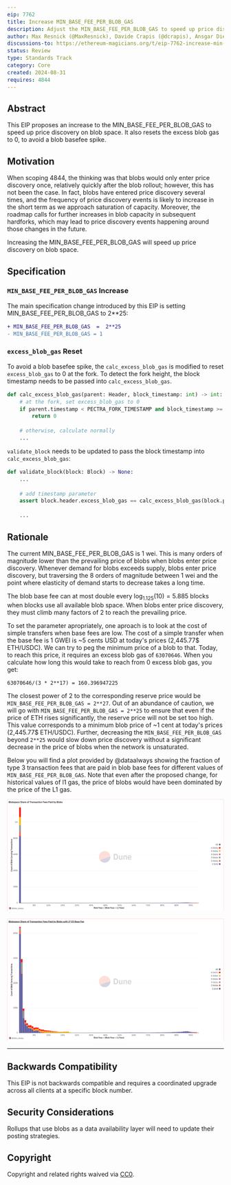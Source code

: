 ```yaml
---
eip: 7762
title: Increase MIN_BASE_FEE_PER_BLOB_GAS
description: Adjust the MIN_BASE_FEE_PER_BLOB_GAS to speed up price discovery on blob space
author: Max Resnick (@MaxResnick), Davide Crapis (@dcrapis), Ansgar Dietrichs (@adietrichs)
discussions-to: https://ethereum-magicians.org/t/eip-7762-increase-min-base-fee-per-blob-gas/20949
status: Review
type: Standards Track
category: Core
created: 2024-08-31
requires: 4844
---
```


## Abstract

This EIP proposes an increase to the MIN_BASE_FEE_PER_BLOB_GAS to speed up price discovery on blob space. It also resets the excess blob gas to 0, to avoid a blob basefee spike.

## Motivation

When scoping 4844, the thinking was that blobs would only enter price discovery once, relatively quickly after the blob rollout; however, this has not been the case. In fact, blobs have entered price discovery several times, and the frequency of price discovery events is likely to increase in the short term as we approach saturation of capacity. Moreover, the roadmap calls for further increases in blob capacity in subsequent hardforks, which may lead to price discovery events happening around those changes in the future. 

Increasing the MIN_BASE_FEE_PER_BLOB_GAS will speed up price discovery on blob space.

## Specification

### `MIN_BASE_FEE_PER_BLOB_GAS` Increase

The main specification change introduced by this EIP is setting MIN_BASE_FEE_PER_BLOB_GAS to 2**25:

```diff
+ MIN_BASE_FEE_PER_BLOB_GAS  =  2**25
- MIN_BASE_FEE_PER_BLOB_GAS = 1
```

### `excess_blob_gas` Reset

To avoid a blob basefee spike, the `calc_excess_blob_gas` is modified to reset `excess_blob_gas` to 0 at the fork. To detect the fork height, the block timestamp needs to be passed into `calc_excess_blob_gas`.

```python
def calc_excess_blob_gas(parent: Header, block_timestamp: int) -> int:
    # at the fork, set excess_blob_gas to 0
    if parent.timestamp < PECTRA_FORK_TIMESTAMP and block_timestamp >= PECTRA_FORK_TIMESTAMP:
        return 0
    
    # otherwise, calculate normally
    ...
```

`validate_block` needs to be updated to pass the block timestamp into `calc_excess_blob_gas`:

```python
def validate_block(block: Block) -> None:
    ...

    # add timestamp parameter
    assert block.header.excess_blob_gas == calc_excess_blob_gas(block.parent.header, block.header.timestamp)

    ...
```

## Rationale

The current MIN_BASE_FEE_PER_BLOB_GAS is 1 wei. This is many orders of magnitude lower than the prevailing price of blobs when blobs enter price discovery. Whenever demand for blobs exceeds supply, blobs enter price discovery, but traversing the 8 orders of magnitude between 1 wei and the point where elasticity of demand starts to decrease takes a long time.

The blob base fee can at most double every $\log_{1.125}(10) = 5.885$ blocks when blocks use all available blob space. When blobs enter price discovery, they must climb many factors of 2 to reach the prevailing price.

To set the parameter apropriately, one aproach is to look at the cost of simple transfers when base fees are low. The cost of a simple transfer when the base fee is 1 GWEI  is ~5 cents USD at today's prices (2,445.77$ ETH/USDC). We can try to peg the minimum price of a blob to that. Today, to reach this price, it requires an excess blob gas of `63070646`. When you calculate how long this would take to reach from 0 excess blob gas, you get:

```
63070646/(3 * 2**17) = 160.396947225
```

The closest power of 2 to the corresponding reserve price would be `MIN_BASE_FEE_PER_BLOB_GAS = 2**27`. Out of an abundance of caution, we will go with `MIN_BASE_FEE_PER_BLOB_GAS = 2**25` to ensure that even if the price of ETH rises significantly, the reserve price will not be set too high. This value corresponds to a minimum blob price of ~1 cent at today's prices (2,445.77$ ETH/USDC). Further, decreasing the `MIN_BASE_FEE_PER_BLOB_GAS` beyond `2**25` would slow down price discovery without a significant decrease in the price of blobs when the network is unsaturated. 

Below you will find a plot provided by @dataalways showing the fraction of type 3 transaction fees that are paid in blob base fees for different values of `MIN_BASE_FEE_PER_BLOB_GAS`. Note that even after the proposed change, for historical values of l1 gas, the price of blobs would have been dominated by the price of the L1 gas.  

![Base Fee 1](../assets/eip-7762/base_fee_1.png)


![Base Fee 2^25](../assets/eip-7762/base_fee_225.png)


---


## Backwards Compatibility

This EIP is not backwards compatible and requires a coordinated upgrade across all clients at a specific block number.

## Security Considerations

Rollups that use blobs as a data availability layer will need to update their posting strategies. 

## Copyright

Copyright and related rights waived via [CC0](../LICENSE.md).
